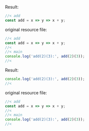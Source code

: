 <!--< first -->

Result:

```js
//< add
const add = x => y => x + y;
```

original resource file:

```js
//< add
const add = x => y => x + y;
//<
//< main
console.log('add(2)(3):', add(2)(3));
//<

```

<!--< last -->

Result:

```js
console.log('add(2)(3):', add(2)(3));
//<

```

original resource file:

```js
//< add
const add = x => y => x + y;
//<
//< main
console.log('add(2)(3):', add(2)(3));
//<

```

<!--< -->
